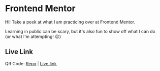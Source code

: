 # Frontend Mentor

Hi! Take a peek at what I am practicing over at Frontend Mentor. 

Learning in public can be scary, but it's also fun to show off what I can do (or what I'm attempting! 😉)

## Live Link

QR Code: [Repo](https://github.com/savvycolleen/qr-code-frontend-mentor) | [Live link](https://savvycolleen.github.io/qr-code-frontend-mentor/)
